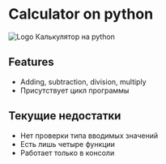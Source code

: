 # Calculator on python
![Logo](https://upload.wikimedia.org/wikipedia/commons/thumb/b/bc/GNOME_Calculator_icon_2018.svg/1024px-GNOME_Calculator_icon_2018.svg.png) Калькулятор на python
## Features
+ Adding, subtraction, division, multiply
+ Присутствует цикл программы
## Текущие недостатки
+ Нет проверки типа вводимых значений
+ Есть лишь четыре функции
+ Работает только в консоли  
